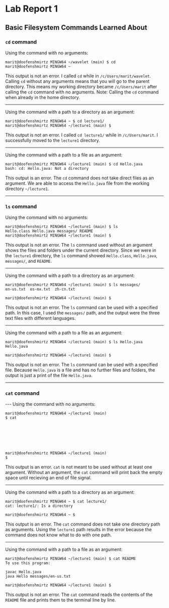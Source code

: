 # **Lab Report 1**
## **Basic Filesystem Commands Learned About**
### `cd` command
Using the command with no arguments:
```
marit@doofenshmirtz MINGW64 ~/wavelet (main) $ cd
marit@doofenshmirtz MINGW64 ~
```
This output is not an error. I called `cd` while in `/c/Users/marit/wavelet`. Calling `cd` without any arguments means that you will go to the parent directory. This means my working directory became `/c/Users/marit` after calling the `cd` command with no arguments. Note: Calling the `cd` command when already in the home directory.

---
Using the command with a path to a directory as an argument:
```
marit@doofenshmirtz MINGW64 ~ $ cd lecture1/
marit@doofenshmirtz MINGW64 ~/lecture1 (main) $
```
This output is not an error. I called `cd lecture1/` while in `/c/Users/marit`. I successfully moved to the `lecture1` directory. 

---
Using the command with a path to a file as an argument:
```
marit@doofenshmirtz MINGW64 ~/lecture1 (main) $ cd Hello.java
bash: cd: Hello.java: Not a directory
```
This output is an error. The `cd` command does not take direct files as an argument. We are able to access the `Hello.java` file from the working directory `~/lecture1`.

---
### `ls` command
Using the command with no arguments:
```
marit@doofenshmirtz MINGW64 ~/lecture1 (main) $ ls
Hello.class Hello.java messages/ README
marit@doofenshmirtz MINGW64 ~/lecture1 (main) $
```
This output is not an error. The `ls` command used without an argument shows the files and folders under the current directory. Since we were in the `lecture1` directory, the `ls` command showed `Hello.class`, `Hello.java`, `messages/`, and `README`.

---
Using the command with a path to a directory as an argument:
```
marit@doofenshmirtz MINGW64 ~/lecture1 (main) $ ls messages/
en-us.txt  es-mx.txt  zh-cn.txt

marit@doofenshmirtz MINGW64 ~/lecture1 (main) $
```
This output is not an error. The `ls` command can be used with a specified path. In this case, I used the `messages/` path, and the output were the three text files with different languages.

---
Using the command with a path to a file as an argument:
```
marit@doofenshmirtz MINGW64 ~/lecture1 (main) $ ls Hello.java
Hello.java

marit@doofenshmirtz MINGW64 ~/lecture1 (main) $
```
This output is not an error. The `ls` command can be used with a specified file. Because `Hello.java` is a file and has no further files and folders, the output is just a print of the file `Hello.java`.

---
### `cat` command
--- Using the command with no arguments:
```
marit@doofenshmirtz MINGW64 ~/lecture1 (main)
$ cat







marit@doofenshmirtz MINGW64 ~/lecture1 (main)
$
```
This output is an error. `cat` is not meant to be used without at least one argument. Without an argument, the `cat` command will print back the empty space until recieving an end of file signal.

---
Using the command with a path to a directory as an argument:
```
marit@doofenshmirtz MINGW64 ~ $ cat lecture1/
cat: lecture1/: Is a directory

marit@doofenshmirtz MINGW64 ~ $
```
This output is an error. The `cat` command does not take one directory path as arguments. Using the `lecture1` path results in the error because the command does not know what to do with one path.

---
Using the command with a path to a file as an argument:
```
marit@doofenshmirtz MINGW64 ~/lecture1 (main) $ cat README
To use this program:

javac Hello.java
java Hello messages/en-us.txt

marit@doofenshmirtz MINGW64 ~/lecture1 (main) $
```
This output is not an error. The `cat` command reads the contents of the `README` file and prints them to the terminal line by line.
